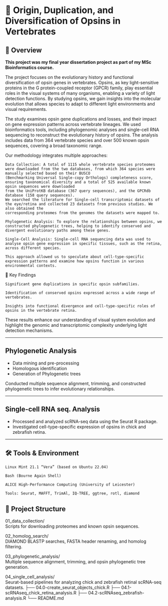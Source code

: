 # 🧬 Origin, Duplication, and Diversification of Opsins in Vertebrates

## 📖 Overview

**This project was my final year dissertation project as part of my MSc Bioinformatics course.**

The project focuses on the evolutionary history and functional diversification of opsin genes in vertebrates. 
Opsins, as key light-sensitive proteins in the G protein-coupled receptor (GPCR) family, play essential roles in the visual systems of many organisms, enabling a variety of light detection functions. 
By studying opsins, we gain insights into the molecular evolution that allows species to adapt to different light environments and visual requirements.

The study examines opsin gene duplications and losses, and their impact on gene expression patterns across vertebrate lineages.
We used bioinformatics tools, including phylogenomic analyses and single-cell RNA sequencing to reconstruct the evolutionary history of opsins.
The analysis includes data from 364 vertebrate species and over 500 known opsin sequences, covering a broad taxonomic range.

Our methodology integrates multiple approaches:

    Data Collection: A total of 1115 whole vertebrate species proteomes were downloaded from the two databases, from which 364 species were manually selected based on their BUSCO
    (Benchmarking Universal Single-copy Orthologs) completeness score, ensuring taxonomical diversity and a total of 525 available known opsin sequences were downloaded 
    from the UniProtKB database (367 query sequences), and the GPCRdb database (158 query sequences).
    We searched the literature for Single-cell transcriptomic datasets of the eye/retina and collected 23 datasets from previous studies. We also obtained the 
    corresponding proteomes from the genomes the datasets were mapped to.
    
    Phylogenetic Analysis: To explore the relationships between opsins, we constructed phylogenetic trees, helping to identify conserved and divergent evolutionary paths among these genes.
    
    Single-Cell Analysis: Single-cell RNA sequencing data was used to analyse opsin gene expression in specific tissues, such as the retina, across different species. 
    
    This approach allowed us to speculate about cell-type-specific expression patterns and examine how opsins function in various environmental contexts.

🌟 Key Findings

    Significant gene duplications in specific opsin subfamilies.

    Identification of conserved opsins expressed across a wide range of vertebrates.

    Insights into functional divergence and cell-type-specific roles of opsins in the vertebrate retina.

These results enhance our understanding of visual system evolution and highlight the genomic and transcriptomic complexity underlying light detection mechanisms.

---

## Phylogenetic Analysis

- Data mining and pre-processing
- Homologous identification
- Generation of Phylogenetic trees

Conducted multiple sequence alignment, trimming, and constructed phylogenetic trees to infer evolutionary relationships.

---

## Single-cell RNA seq. Analysis

- Processed and analyzed scRNA-seq data using the Seurat R package.
- Investigated cell-type-specific expression of opsins in chick and zebrafish retina.
  
---

## 🛠️ Tools & Environment

    Linux Mint 21.1 “Vera” (based on Ubuntu 22.04)

    Bash (Bourne Again Shell)

    ALICE High-Performance Computing (University of Leicester)

    Tools: Seurat, MAFFT, TrimAl, IQ-TREE, ggtree, rotl, diamond

## 🧭 Project Structure

01_data_collection/  
    Scripts for downloading proteomes and known opsin sequences.

02_homolog_search/  
    DIAMOND BLASTP searches, FASTA header renaming, and homolog filtering.

03_phylogenetic_analysis/  
    Multiple sequence alignment, trimming, and opsin phylogenetic tree generation.

04_single_cell_analysis/  
    Seurat-based pipelines for analyzing chick and zebrafish retinal scRNA-seq datasets.
        ├── 04.0-create_seurat_objects_chick.R
        ├── 04.1-scRNAseq_chick_retina_analysis.R
        ├── 04.2-scRNAseq_zebrafish-analysis.R
        └── README.md  
